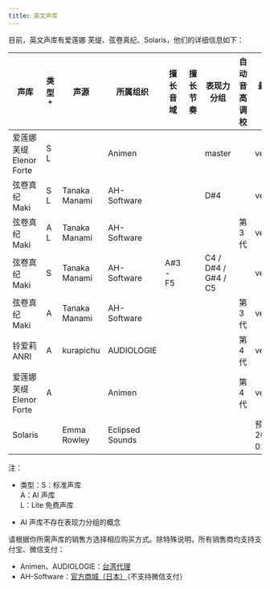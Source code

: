 ```yaml
---
title: 英文声库
---
```


目前，英文声库有爱莲娜 芙缇、弦卷真纪、Solaris，他们的详细信息如下：

| 声库 | 类型* | 声源 | 所属组织 |  擅长音域 | 擅长节奏 | 表现力分组 | 自动音高调校 | 最新版本 |
| --- | --- | --- | --- | --- | --- | --- | --- | --- |
| 爱莲娜 芙缇 <br/> Elenor Forte | S L | | Animen |  |  | master |  | ver.100 |
| 弦卷真纪 <br/> Maki | S L | Tanaka Manami | AH-Software |  |  | D#4 |  | ver.100 |
| 弦卷真纪 <br/> Maki | A L | Tanaka Manami | AH-Software |  |  |  | 第 3 代 | ver.101 |
| 弦卷真纪 <br/> Maki | S | Tanaka Manami | AH-Software | A#3 - F5 |  | C4 / D#4 / G#4 / C5 |  | ver.100 |
| 弦卷真纪 <br/> Maki | A | Tanaka Manami | AH-Software |  |  |  | 第 3 代 | ver.101 |
| 铃爱莉 <br/> ANRI | A | kurapichu | AUDIOLOGIE |  |  |  | 第 4 代 | ver.100 |
| 爱莲娜 芙缇 <br/> Elenor Forte | A |  | Animen |  |  |  | 第 4 代 | ver.100 |
| Solaris |  | Emma Rowley | Eclipsed Sounds |  |  |  |  | 预计 2022 / 01 发售 |


注：

* 类型：S：标准声库 <br/> A：AI 声库 <br/> L：Lite 免费声库

* AI 声库不存在表现力分组的概念

请根据你所需声库的销售方选择相应购买方式。除特殊说明，所有销售商均支持支付宝、微信支付：

  * Animen、AUDIOLOGIE：[台湾代理](https://www.anicute.com/)
  * AH-Software：[官方商城（日本）](https://www.ah-soft.com/product/series.html#synth-v)（不支持微信支付）